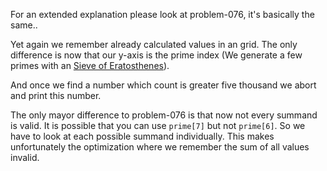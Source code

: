 For an extended explanation please look at problem-076, it's basically the same..

Yet again we remember already calculated values in an grid.
The only difference is now that our y-axis is the prime index (We generate a few primes with an [Sieve of Eratosthenes](https://en.wikipedia.org/wiki/Sieve_of_Eratosthenes)).

And once we find a number which count is greater five thousand we abort and print this number.

The only mayor difference to problem-076 is that now not every summand is valid.
It is possible that you can use `prime[7]` but not `prime[6]`.
So we have to look at each possible summand individually.
This makes unfortunately the optimization where we remember the sum of all values invalid.